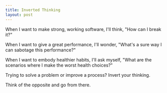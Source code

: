 ```yaml
---
title: Inverted Thinking
layout: post
---
```

When I want to make strong, working software, I'll think, "How can I break it?"

When I want to give a great performance, I'll wonder, "What's a sure way I can sabotage this performance?"

When I want to embody healthier habits, I'll ask myself, "What are the scenarios where I make the worst health choices?"

Trying to solve a problem or improve a process?  Invert your thinking.

Think of the opposite and go from there.
